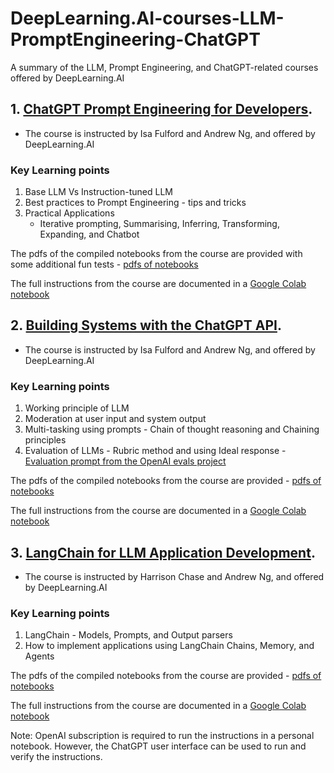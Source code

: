 # DeepLearning.AI-courses-LLM-PromptEngineering-ChatGPT
A summary of the LLM, Prompt Engineering, and ChatGPT-related courses offered by DeepLearning.AI

## 1. [ChatGPT Prompt Engineering for Developers](https://www.deeplearning.ai/short-courses/chatgpt-prompt-engineering-for-developers/).
  - The course is instructed by Isa Fulford and Andrew Ng, and offered by DeepLearning.AI
 

### Key Learning points

1. Base LLM Vs Instruction-tuned LLM
2. Best practices to Prompt Engineering - tips and tricks
3. Practical Applications
     * Iterative prompting, Summarising, Inferring, Transforming, Expanding, and Chatbot
  
The pdfs of the compiled notebooks from the course are provided with some additional fun tests - [pdfs of notebooks](https://github.com/arjunp17/DeepLearning.AI-courses-LLM-PromptEngineering-ChatGPT/tree/main/ChatGPT-prompt-engineering-for-developers)

The full instructions from the course are documented in a [Google Colab notebook](https://github.com/arjunp17/DeepLearning.AI-courses-LLM-PromptEngineering-ChatGPT/blob/main/ChatGPT_Prompt_Engineering_for_Developers.ipynb)

## 2. [Building Systems with the ChatGPT API](https://learn.deeplearning.ai/chatgpt-building-system/lesson/1/introduction).
  - The course is instructed by Isa Fulford and Andrew Ng, and offered by DeepLearning.AI


### Key Learning points

1. Working principle of LLM
2. Moderation at user input and system output
3. Multi-tasking using prompts - Chain of thought reasoning and Chaining principles
4. Evaluation of LLMs - Rubric method and using Ideal response - [Evaluation prompt from the OpenAI evals project](https://github.com/openai/evals/blob/main/evals/registry/modelgraded/fact.yaml)
  
The pdfs of the compiled notebooks from the course are provided - [pdfs of notebooks](https://github.com/arjunp17/DeepLearning.AI-courses-LLM-PromptEngineering-ChatGPT/tree/main/Building%20Systems%20with%20the%20ChatGPT%20API)

The full instructions from the course are documented in a [Google Colab notebook](https://github.com/arjunp17/DeepLearning.AI-courses-LLM-PromptEngineering-ChatGPT/blob/main/Building_Systems_with_the_ChatGPT_API.ipynb)


## 3. [LangChain for LLM Application Development](https://www.deeplearning.ai/short-courses/langchain-for-llm-application-development/).
  - The course is instructed by Harrison Chase and Andrew Ng, and offered by DeepLearning.AI
 

### Key Learning points

1. LangChain - Models, Prompts, and Output parsers
2. How to implement applications using LangChain Chains, Memory, and Agents
  
The pdfs of the compiled notebooks from the course are provided - [pdfs of notebooks](https://github.com/arjunp17/DeepLearning.AI-courses-LLM-PromptEngineering-ChatGPT/tree/main/LangChain%20for%20LLM%20Application%20Development)

The full instructions from the course are documented in a [Google Colab notebook](https://github.com/arjunp17/DeepLearning.AI-courses-LLM-PromptEngineering-ChatGPT/blob/main/LangChain_for_LLM_Application_Development.ipynb)

Note: OpenAI subscription is required to run the instructions in a personal notebook. However, the ChatGPT user interface can be used to run and verify the instructions.
